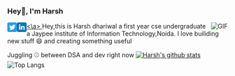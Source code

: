 <h3 dir="auto">Hey👋</g-emoji>, I'm Harsh</h3>

<a href="https://twitter.com/HarshDhariwal_" rel="nofollow"><img align="left" alt="Prakhar's Twitter" width="22px" src="https://raw.githubusercontent.com/edent/SuperTinyIcons/master/images/svg/twitter.svg" style="max-width: 100%;"><\a>
<a href="https://www.linkedin.com/in/harsh-dhariwal/" rel="nofollow">
  <img align="left" alt="Prakhar's LinkedIn" width="22px" src="https://raw.githubusercontent.com/edent/SuperTinyIcons/master/images/svg/linkedin.svg" style="max-width: 100%;">
</a>
 <a target="_blank" rel="noopener noreferrer" href="https://camo.githubusercontent.com/1c599fd918f649ead173975ee0cb6ce72c47d2765e2813f608f7282a74407e26/68747470733a2f2f6d656469612e67697068792e636f6d2f6d656469612f38333648694a633770677a7938694e58436e2f67697068792e676966"><img align="right" alt="GIF" src="https://user-images.githubusercontent.com/89967721/152495855-d80988cf-6d85-448b-b6fa-58a1b4e632f7.gif" data-canonical-src="https://user-images.githubusercontent.com/89967721/152495855-d80988cf-6d85-448b-b6fa-58a1b4e632f7.gif" style="max-width: 100%;"></a>
Hey,this is Harsh dhariwal a first year cse undergraduate a Jaypee institute of Information Technology,Noida.
 I love builiding new stuff 😄 and creating something useful 
  
  Juggling ⚾ between DSA and dev right now 
[![Harsh's github stats](https://github-readme-stats.vercel.app/api?username=Harsh-dhariwal)](https://github.com/Harsh-dhariwal/github-readme-stats&theme=tokyonight)
![Top Langs](https://github-readme-stats.vercel.app/api/top-langs/?username=Harsh-dhariwal&theme=tokyonight)
<!---
Harsh-dhariwal/Harsh-dhariwal is a ✨ special ✨ repository because its `README.md` (this file) appears on your GitHub profile.
You can click the Preview link to take a look at your changes.
--->
